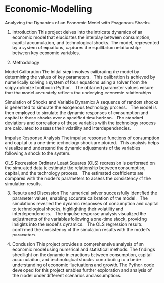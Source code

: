 # Economic-Modelling
Analyzing the Dynamics of an Economic Model with Exogenous Shocks


1. Introduction
This project delves into the intricate dynamics of an economic model that elucidates the interplay between consumption, capital accumulation, and technological shocks. The model, represented by a system of equations, captures the equilibrium relationships between key economic variables.    


2. Methodology

Model Calibration
The initial step involves calibrating the model by determining the values of key parameters.    
This calibration is achieved by numerically solving a system of four equations using a solver from the scipy.optimize toolbox in Python.    
The obtained parameter values ensure that the model accurately reflects the underlying economic relationships.    

Simulation of Shocks and Variable Dynamics
A sequence of random shocks is generated to simulate the exogenous technology process.    
The model is then employed to simulate the dynamic responses of consumption and capital to these shocks over a specified time horizon.    
The standard deviations and correlations of these variables with the technology process are calculated to assess their volatility and interdependencies.    

Impulse Response Analysis
The impulse response functions of consumption and capital to a one-time technology shock are plotted.    
This analysis helps visualize and understand the dynamic adjustments of the variables following a shock to the system.    

OLS Regression
Ordinary Least Squares (OLS) regression is performed on the simulated data to estimate the relationship between consumption, capital, and the technology process.    
The estimated coefficients are compared with the model's parameters to assess the consistency of the simulation results.    


3. Results and Discussion
The numerical solver successfully identified the parameter values, enabling accurate calibration of the model.    
The simulations revealed the dynamic responses of consumption and capital to technological shocks, highlighting their volatility and interdependencies.    
The impulse response analysis visualized the adjustments of the variables following a one-time shock, providing insights into the model's dynamics.    
The OLS regression results confirmed the consistency of the simulation results with the model's parameters.    


4. Conclusion
This project provides a comprehensive analysis of an economic model using numerical and statistical methods. The findings shed light on the dynamic interactions between consumption, capital accumulation, and technological shocks, contributing to a better understanding of economic fluctuations and growth. The Python code developed for this project enables further exploration and analysis of the model under different scenarios and assumptions.
